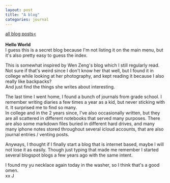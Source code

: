 ```yaml
---
layout: post
title: "A blog"
categories: journal
---
```

<a href="/blog">all blog posts< </a>  
<br>
**Hello World**  
I guess this is a secret blog because I'm not listing it on the main menu, but it's also pretty easy to guess the index.  
  
This is somewhat inspired by Wen Zeng's blog which I still regularly read. Not sure if that's weird since I don't know her that well, but I found it in college while looking at her photography, and kept reading it because I also really like backpacks?  
And just find the things she writes about interesting.  
  
The last time I went home, I found a bunch of journals from grade school. I remember writing diaries a few times a year as a kid, but never sticking with it. It surprised me to find so many.  
In college and in the 2 years since, I've also occasionally written, but they are all scattered in different notebooks that served many purposes. There are also some markdown files buried in different hard drives, and many many iphone notes stored throughout several icloud accounts, that are also journal entries / venting posts.  

Anyways, I thought if I finally start a blog that is internet based, maybe I will not lose it as easily. Though just typing that made me remember I started several blogspot blogs a few years ago with the same intent.  
  
I found my yu necklace again today in the washer, so I think that's a good omen.  
xx J